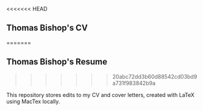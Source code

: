 <<<<<<< HEAD

## Thomas Bishop's CV

=======
## Thomas Bishop's Resume 
>>>>>>> 20abc72dd3b60d88542cd03bd9a731f983842b9a

This repository stores edits to my CV and cover letters, created with LaTeX using MacTex locally. 

